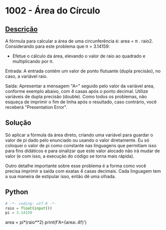 # 1002 - Área do Círculo

## [Descrição](https://www.beecrowd.com.br/judge/pt/problems/view/1002)

A fórmula para calcular a área de uma circunferência é: area = π . raio2. Considerando para este problema que π = 3.14159:

- Efetue o cálculo da área, elevando o valor de raio ao quadrado e multiplicando por π.

Entrada:
A entrada contém um valor de ponto flutuante (dupla precisão), no caso, a variável raio.

Saída:
Apresentar a mensagem "A=" seguido pelo valor da variável area, conforme exemplo abaixo, com 4 casas após o ponto decimal. Utilize variáveis de dupla precisão (double). Como todos os problemas, não esqueça de imprimir o fim de linha após o resultado, caso contrário, você receberá "Presentation Error".

## Solução

Só aplicar a fórmula da área direto, criando uma variável para guardar o valor de pi dado pelo enunciado ou usando o valor diretamente. Eu só coloquei o valor de pi como constante nas linguagens que permitiam isso para fins didáticos e para sinalizar que este valor alocado não irá mudar de valor (e com isso, a execução do código se torna mais rápida).

Outro detalhe importante sobre esse problema é a forma como você precisa imprimir a saída com exatas 4 casas decimais. Cada linguagem tem a sua maneira de estipular isso, então dê uma olhada.

## Python

```python
# -*- coding: utf-8 -*-
raio = float(input())
pi = 3.14159
```
area = pi*(raio**2)
print(f'A={area:.4f}')
